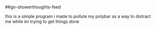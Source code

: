 ##go-showerthoughts-feed



this is a simple program i made to pollute my polybar as a way to distract me while im trying to get things done
